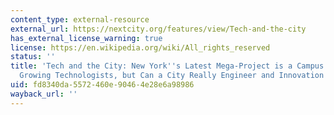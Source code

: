 ```yaml
---
content_type: external-resource
external_url: https://nextcity.org/features/view/Tech-and-the-city
has_external_license_warning: true
license: https://en.wikipedia.org/wiki/All_rights_reserved
status: ''
title: 'Tech and the City: New York''s Latest Mega-Project is a Campus for Home -
  Growing Technologists, but Can a City Really Engineer and Innovation Economy?'
uid: fd8340da-5572-460e-9046-4e28e6a98986
wayback_url: ''
---
```

